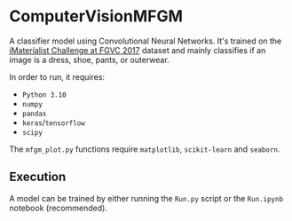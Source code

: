 # ComputerVisionMFGM

A classifier model using Convolutional Neural Networks.
It's trained on the [iMaterialist Challenge at FGVC 2017](https://www.kaggle.com/c/imaterialist-challenge-FGVC2017) dataset and mainly classifies if an image is a dress, shoe, pants, or outerwear.

In order to run, it requires:
- `Python 3.10`
- `numpy`
- `pandas`
- `keras`/`tensorflow`
- `scipy`

The `mfgm_plot.py` functions require `matplotlib`, `scikit-learn` and `seaborn`.

## Execution

A model can be trained by either running the `Run.py` script or the `Run.ipynb` notebook (recommended).
